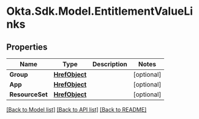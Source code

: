# Okta.Sdk.Model.EntitlementValueLinks

## Properties

Name | Type | Description | Notes
------------ | ------------- | ------------- | -------------
**Group** | [**HrefObject**](HrefObject.md) |  | [optional] 
**App** | [**HrefObject**](HrefObject.md) |  | [optional] 
**ResourceSet** | [**HrefObject**](HrefObject.md) |  | [optional] 

[[Back to Model list]](../README.md#documentation-for-models) [[Back to API list]](../README.md#documentation-for-api-endpoints) [[Back to README]](../README.md)


